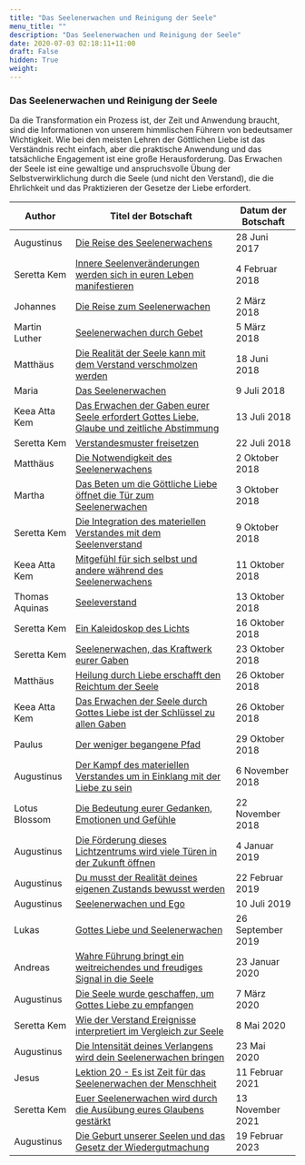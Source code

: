 ```yaml
---
title: "Das Seelenerwachen und Reinigung der Seele"
menu_title: ""
description: "Das Seelenerwachen und Reinigung der Seele"
date: 2020-07-03 02:18:11+11:00
draft: False
hidden: True
weight:
---
```

### Das Seelenerwachen und Reinigung der Seele

Da die Transformation ein Prozess ist, der Zeit und Anwendung braucht, sind die Informationen von unserem himmlischen Führern von bedeutsamer Wichtigkeit. Wie bei den meisten Lehren der Göttlichen Liebe ist das Verständnis recht einfach, aber die praktische Anwendung und das tatsächliche Engagement ist eine große Herausforderung. Das Erwachen der Seele ist eine gewaltige und anspruchsvolle Übung der Selbstverwirklichung durch die Seele (und nicht den Verstand), die die Ehrlichkeit und das Praktizieren der Gesetze der Liebe erfordert.

**Author** | **Titel der Botschaft** | **Datum der Botschaft**
---|---|---
Augustinus | [Die Reise des Seelenerwachens](/aktuelle-botschaften/aktuelle-botschaften-in-reihenfolge-des-datums/aktuelle-botschaften-2017/die-reise-des-seelenerwachens-af-augustinus-28-juni-2017/) | 28 Juni 2017
Seretta Kem | [Innere Seelenveränderungen werden sich in euren Leben manifestieren](/aktuelle-botschaften/aktuelle-botschaften-in-reihenfolge-des-datums/aktuelle-botschaften-2018/innere-seelenveraenderungen-werden-sich-in-euren-leben-manifestieren-af-seretta-kem-4-februar-2018/) | 4 Februar 2018
Johannes | [Die Reise zum Seelenerwachen](/aktuelle-botschaften/aktuelle-botschaften-in-reihenfolge-des-datums/aktuelle-botschaften-2018/die-reise-zum-seelenerwachen-af-johannes-2-maerz-2018/) | 2 März 2018
Martin Luther | [Seelenerwachen durch Gebet](/aktuelle-botschaften/aktuelle-botschaften-in-reihenfolge-des-datums/aktuelle-botschaften-2018/seelenerwachen-durch-gebet-af-martin-luther-5-maerz-2018/) | 5 März 2018
Matthäus | [Die Realität der Seele kann mit dem Verstand verschmolzen werden](/aktuelle-botschaften/aktuelle-botschaften-in-reihenfolge-des-datums/aktuelle-botschaften-2018/die-realitaet-der-seele-kann-mit-dem-verstand-verschmolzen-werden-af-matthaeus-18-juni-2018/) | 18 Juni 2018
Maria | [Das Seelenerwachen](/aktuelle-botschaften/aktuelle-botschaften-in-reihenfolge-des-datums/aktuelle-botschaften-2018/das-seelenerwachen-af-maria-9-juli-2018/) | 9 Juli 2018
Keea Atta Kem | [Das Erwachen der Gaben eurer Seele erfordert Gottes Liebe, Glaube und zeitliche Abstimmung](/aktuelle-botschaften/aktuelle-botschaften-in-reihenfolge-des-datums/aktuelle-botschaften-2018/das-erwachen-der-gaben-eurer-seele-erfordert-gottes-liebe-glaube-und-zeitliche-abstimmung-af-keea-atta-kem-13-juli-2018/) | 13 Juli 2018
Seretta Kem | [Verstandesmuster freisetzen](/aktuelle-botschaften/aktuelle-botschaften-in-reihenfolge-des-datums/aktuelle-botschaften-2018/verstandesmuster-freisetzen-af-seretta-kem-22-juli-2018/) | 22 Juli 2018
Matthäus | [Die Notwendigkeit des Seelenerwachens](/aktuelle-botschaften/aktuelle-botschaften-in-reihenfolge-des-datums/aktuelle-botschaften-2018/die-notwendigkeit-des-seelenerwachens-af-matthaeus-2-oktober-2018/) | 2 Oktober 2018
Martha | [Das Beten um die Göttliche Liebe öffnet die Tür zum Seelenerwachen](/aktuelle-botschaften/aktuelle-botschaften-in-reihenfolge-des-datums/aktuelle-botschaften-2018/das-beten-um-die-goettliche-liebe-oeffnet-die-tuer-zum-seelenerwachen-af-martha-3-oktober-2018/) | 3 Oktober 2018
Seretta Kem | [Die Integration des materiellen Verstandes mit dem Seelenverstand](/aktuelle-botschaften/aktuelle-botschaften-in-reihenfolge-des-datums/aktuelle-botschaften-2018/die-integration-des-materiellen-verstandes-mit-dem-seelenverstand-af-seretta-kem-9-oktober-2018/) | 9 Oktober 2018
Keea Atta Kem | [Mitgefühl für sich selbst und andere während des Seelenerwachens](/aktuelle-botschaften/aktuelle-botschaften-in-reihenfolge-des-datums/aktuelle-botschaften-2018/mitgefuehl-fuer-sich-selbst-und-andere-waehrend-des-seelenerwachens-mc-keea-atta-kem-11-oktober-2018/) | 11 Oktober 2018
Thomas Aquinas | [Seeleverstand](/aktuelle-botschaften/aktuelle-botschaften-in-reihenfolge-des-datums/aktuelle-botschaften-2018/seeleverstand-af-thomas-aquinas-13-oktober-2018/) | 13 Oktober 2018
Seretta Kem | [Ein Kaleidoskop des Lichts](/aktuelle-botschaften/aktuelle-botschaften-in-reihenfolge-des-datums/aktuelle-botschaften-2018/ein-kaleidoskop-des-lichts-af-seretta-kem-16-oktober-2018/) | 16 Oktober 2018
Seretta Kem | [Seelenerwachen, das Kraftwerk eurer Gaben](/aktuelle-botschaften/aktuelle-botschaften-in-reihenfolge-des-datums/aktuelle-botschaften-2018/seelenerwachen-das-kraftwerk-eurer-gaben-af-seretta-kem-23-oktober-2018/) | 23 Oktober 2018
Matthäus | [Heilung durch Liebe erschafft den Reichtum der Seele](/aktuelle-botschaften/aktuelle-botschaften-in-reihenfolge-des-datums/aktuelle-botschaften-2018/heilung-durch-liebe-erschafft-den-reichtum-der-seele-af-matthaeus-26-oktober-2018/) | 26 Oktober 2018
Keea Atta Kem | [Das Erwachen der Seele durch Gottes Liebe ist der Schlüssel zu allen Gaben](/aktuelle-botschaften/aktuelle-botschaften-in-reihenfolge-des-datums/aktuelle-botschaften-2018/das-erwachen-der-seele-durch-gottes-liebe-ist-der-schluessel-zu-allen-gaben-af-keea-atta-kem-26-oktober-2018/) | 26 Oktober 2018
Paulus | [Der weniger begangene Pfad](/aktuelle-botschaften/aktuelle-botschaften-in-reihenfolge-des-datums/aktuelle-botschaften-2018/der-weniger-begangene-pfad-af-paulus-29-oktober-2018/) | 29 Oktober 2018
Augustinus | [Der Kampf des materiellen Verstandes um in Einklang mit der Liebe zu sein](/aktuelle-botschaften/aktuelle-botschaften-in-reihenfolge-des-datums/aktuelle-botschaften-2018/der-kampf-des-materiellen-verstandes-um-in-einklang-mit-der-liebe-zu-sein-af-augustinus-6-november-2018/) | 6 November 2018
Lotus Blossom | [Die Bedeutung eurer Gedanken, Emotionen und Gefühle](/aktuelle-botschaften/aktuelle-botschaften-in-reihenfolge-des-datums/aktuelle-botschaften-2018/die-bedeutung-eurer-gedanken-emotionen-und-gefuehle-mc-lotus-blossom-22-november-2018/) | 22 November 2018
Augustinus | [Die Förderung dieses Lichtzentrums wird viele Türen in der Zukunft öffnen](/aktuelle-botschaften/aktuelle-botschaften-in-reihenfolge-des-datums/aktuelle-botschaften-2019/die-foerderung-dieses-lichtzentrums-wird-viele-tueren-in-der-zukunft-oeffnen-af-augustinus-4-januar-2019/) | 4 Januar 2019
Augustinus | [Du musst der Realität deines eigenen Zustands bewusst werden](/aktuelle-botschaften/aktuelle-botschaften-in-reihenfolge-des-datums/aktuelle-botschaften-2019/du-musst-der-realitaet-deines-eigenen-zustands-bewusst-werden-af-augustinus-22-februar-2019/) | 22 Februar 2019
Augustinus | [Seelenerwachen und Ego](/aktuelle-botschaften/aktuelle-botschaften-in-reihenfolge-des-datums/aktuelle-botschaften-2019/seelenerwachen-und-ego-af-augustinus-10-juli-2019/) | 10 Juli 2019
Lukas | [Gottes Liebe und Seelenerwachen](/aktuelle-botschaften/aktuelle-botschaften-in-reihenfolge-des-datums/aktuelle-botschaften-2019/gottes-liebe-und-seelenerwachen-mc-lukas-26-september-2019/) | 26 September 2019
Andreas | [Wahre Führung bringt ein weitreichendes und freudiges Signal in die Seele](/aktuelle-botschaften/aktuelle-botschaften-in-reihenfolge-des-datums/aktuelle-botschaften-2020/wahre-fuehrung-bringt-ein-weitreichendes-und-freudiges-signal-in-die-seele-af-andreas-23-januar-2020/) | 23 Januar 2020
Augustinus | [Die Seele wurde geschaffen, um Gottes Liebe zu empfangen](/aktuelle-botschaften/aktuelle-botschaften-in-reihenfolge-des-datums/aktuelle-botschaften-2020/die-seele-wurde-geschaffen-um-gottes-liebe-zu-empfangen-af-augustinus-7-maerz-2020/) | 7 März 2020
Seretta Kem | [Wie der Verstand Ereignisse interpretiert im Vergleich zur Seele](/aktuelle-botschaften/aktuelle-botschaften-in-reihenfolge-des-datums/aktuelle-botschaften-2020/wie-der-verstand-ereignisse-interpretiert-im-vergleich-zur-seele-af-seretta-kem-8-mai-2020/) | 8 Mai 2020
Augustinus | [Die Intensität deines Verlangens wird dein Seelenerwachen bringen](/aktuelle-botschaften/aktuelle-botschaften-in-reihenfolge-des-datums/aktuelle-botschaften-2020/die-intensitaet-deines-verlangens-wird-dein-seelenerwachen-bringen-af-augustinus-23-mai-2020/) | 23 Mai 2020
Jesus | [Lektion 20 - Es ist Zeit für das Seelenerwachen der Menschheit](/aktuelle-botschaften/aktuelle-botschaften-in-reihenfolge-des-datums/aktuelle-botschaften-2021/lektion-20-es-ist-zeit-fuer-das-seelenerwachen-der-menschheit-af-jesus-11-februar-2021/) | 11 Februar 2021
Seretta Kem | [Euer Seelenerwachen wird durch die Ausübung eures Glaubens gestärkt](/aktuelle-botschaften/aktuelle-botschaften-in-reihenfolge-des-datums/aktuelle-botschaften-2021/euer-seelenerwachen-wird-durch-die-ausuebung-eures-glaubens-gestaerkt-af-seretta-kem-13-november-2021/) | 13 November 2021
Augustinus | [Die Geburt unserer Seelen und das Gesetz der Wiedergutmachung](/aktuelle-botschaften/aktuelle-botschaften-in-reihenfolge-des-datums/aktuelle-botschaften-2023/de-2023-2-19-1-af-augustinus/) | 19 Februar 2023
